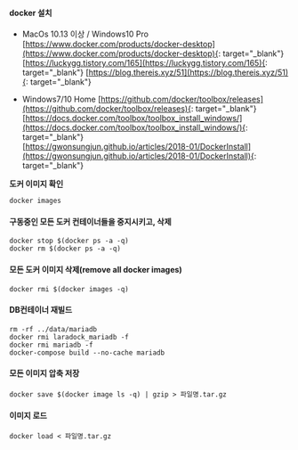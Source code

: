 
#### docker 설치 

* MacOs 10.13 이상 / Windows10 Pro  
[https://www.docker.com/products/docker-desktop](https://www.docker.com/products/docker-desktop){: target="_blank"} 
[https://luckygg.tistory.com/165](https://luckygg.tistory.com/165){: target="_blank"} 
[https://blog.thereis.xyz/51](https://blog.thereis.xyz/51){: target="_blank"} 

* Windows7/10 Home
[https://github.com/docker/toolbox/releases](https://github.com/docker/toolbox/releases){: target="_blank"}  
[https://docs.docker.com/toolbox/toolbox_install_windows/](https://docs.docker.com/toolbox/toolbox_install_windows/){: target="_blank"}  
[https://gwonsungjun.github.io/articles/2018-01/DockerInstall](https://gwonsungjun.github.io/articles/2018-01/DockerInstall){: target="_blank"}

**도커 이미지 확인**

    docker images

#### 구동중인 모든 도커 컨테이너들을 중지시키고, 삭제

    docker stop $(docker ps -a -q)
    docker rm $(docker ps -a -q)


#### 모든 도커 이미지 삭제(remove all docker images)

    docker rmi $(docker images -q) 

#### DB컨테이너 재빌드

    rm -rf ../data/mariadb
    docker rmi laradock_mariadb -f 
    docker rmi mariadb -f
    docker-compose build --no-cache mariadb

#### 모든 이미지 압축 저장

    docker save $(docker image ls -q) | gzip > 파일명.tar.gz

#### 이미지 로드

    docker load < 파일명.tar.gz


<!--stackedit_data:
eyJoaXN0b3J5IjpbMTA4NjQ0ODQxMCw0NzE0MDc4MThdfQ==
-->